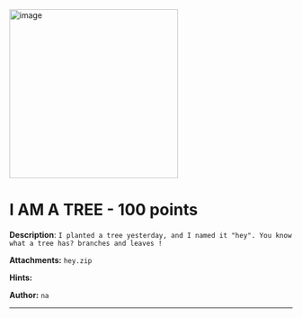 <img width="300" height="300" alt="image" src="https://github.com/user-attachments/assets/90e14a42-9b1a-4d06-9bcf-f783243251e6" />

# I AM A TREE - 100 points

**Description**: `I planted a tree yesterday, and I named it "hey". You know what a tree has? branches and leaves !`

**Attachments:** `hey.zip`

**Hints:**

**Author:** `na`

---
